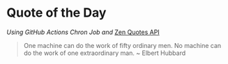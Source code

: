 # Quote of the Day 
*Using GitHub Actions Chron Job and* [Zen Quotes API]( https://zenquotes.io/ )
> One machine can do the work of fifty ordinary men. No machine can do the work of one extraordinary man. ~ Elbert Hubbard
